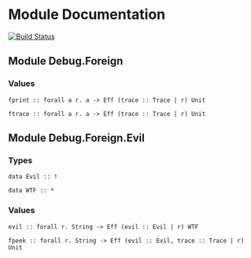 # Module Documentation

[![Build Status](https://travis-ci.org/CapillarySoftware/purescript-foreign-debug.svg?branch=master)](https://travis-ci.org/CapillarySoftware/purescript-foreign-debug)

## Module Debug.Foreign

### Values

    fprint :: forall a r. a -> Eff (trace :: Trace | r) Unit

    ftrace :: forall a r. a -> Eff (trace :: Trace | r) Unit


## Module Debug.Foreign.Evil

### Types

    data Evil :: !

    data WTF :: *


### Values

    evil :: forall r. String -> Eff (evil :: Evil | r) WTF

    fpeek :: forall r. String -> Eff (evil :: Evil, trace :: Trace | r) Unit